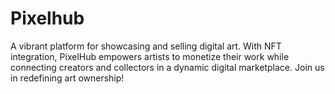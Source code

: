 # Pixelhub
 A vibrant platform for showcasing and selling digital art. With NFT integration, PixelHub empowers artists to monetize their work while connecting creators and collectors in a dynamic digital marketplace. Join us in redefining art ownership!

